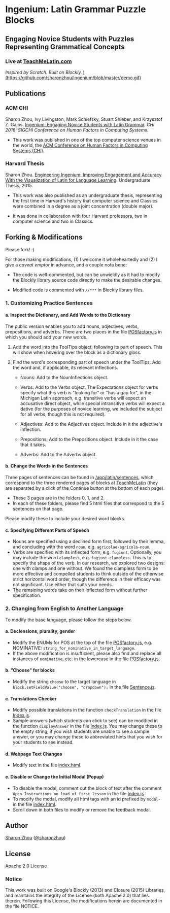 # Ingenium: Latin Grammar Puzzle Blocks
## Engaging Novice Students with Puzzles Representing Grammatical Concepts

### Live at [TeachMeLatin.com](http://TeachMeLatin.com)

_Inspired by Scratch. Built on Blockly._
[!(https://github.com/sharonzhou/ingenium/blob/master/demo.gif)](http://www.youtube.com/watch?v=T-D1KVIuvjA)

## Publications
### ACM CHI
Sharon Zhou, Ivy Livingston, Mark Schiefsky, Stuart Shieber, and Krzysztof Z. Gajos. [Ingenium: Engaging Novice Students with Latin Grammar](https://dash.harvard.edu/handle/1/24833590). _CHI 2016: SIGCHI Conference on Human Factors in Computing Systems._

- This work was published in one of the top computer science venues in the world, the [ACM Conference on Human Factors in Computing Systems (CHI)](https://en.wikipedia.org/wiki/Conference_on_Human_Factors_in_Computing_Systems).

### Harvard Thesis
Sharon Zhou. [Engineering Ingenium: Improving Engagement and Accuracy With the Visualization of Latin for Language Learning](https://dash.harvard.edu/handle/1/14398527). Undergraduate Thesis, 2015.

- This work was also published as an undergraduate thesis, representing the first time in Harvard's history that computer science and Classics were combined in a degree as a joint concentration (double major). 

- It was done in collaboration with four Harvard professors, two in computer science and two in Classics.

## Forking & Modifications
Please fork! :) 

For those making modifications, (1) I welcome it wholeheartedly and (2) I give a _caveat emptor_ in advance, and a couple nota bene:

- The code is well-commented, but can be unwieldly as it had to modify the Blockly library source code directly to make the desirable changes.

- Modified code is commented with `//***` in Blockly library files.

### 1. Customizing Practice Sentences
#### a. Inspect the Dictionary, and Add Words to the Dictionary
The public version enables you to add nouns, adjectives, verbs, prepositions, and adverbs. There are two places in the file [POSfactory.js](https://github.com/sharonzhou/ingenium/tree/master/app/blocks/POSfactory.js) in which you should add your new words. 
	
1. Add the word into the ToolTips object, following its part of speech. This will show when hovering over the block as a dictionary gloss. 
	
2. Find the word's corresponding part of speech under the ToolTips. Add the word and, if applicable, its relevant inflections. 
	
	- Nouns: Add to the NounInflections object. 
	
	- Verbs: Add to the Verbs object. The Expectations object for verbs specify what this verb is "looking for" or "has a gap for", in the Michigan Latin approach, e.g. transitive verbs will expect an accusative direct object, while special intransitive verbs will expect a dative (for the purposes of novice learning, we included the subject for all verbs, though this is not required). 
	
	- Adjectives: Add to the Adjectives object. Include in it the adjective's inflection.
	
	- Prepositions: Add to the Prepositions object. Include in it the case that it takes.
	
	- Adverbs: Add to the Adverbs object.

#### b. Change the Words in the Sentences
Three pages of sentences can be found in [/app/latin/sentences](https://github.com/sharonzhou/ingenium/tree/master/app/latin/sentences), which correspond to the three rendered pages of blocks at [TeachMeLatin](http://TeachMeLatin.com) (they are separated by a click of the Continue button at the bottom of each page). 

- These 3 pages are in the folders 0, 1, and 2. 
- In each of these folders, please find 5 html files that correspond to the 5 sentences on that page. 

Please modify these to include your desired word blocks.

#### c. Specifying Different Parts of Speech
- Nouns are specified using a declined form first, followed by their lemma, and concluding with the word `noun`, e.g. `agricolae-agricola-noun`.
- Verbs are specified with its inflected form, e.g. `fugiunt`. Optionally, you may include the word `clampless`, e.g. `fugiunt-clampless`. This is to specify the shape of the verb. In our research, we explored two designs: one with clamps and one without. We found the clampless form to be more effective and compelled students to think outside of the otherwise strict horizontal word order, though the difference in their efficacy was not significant. Use either that suits your needs.
- The remaining words take on their inflected form without further specification.

### 2. Changing from English to Another Language
To modify the base language, please follow the steps below. 
#### a. Declensions, plurality, gender
- Modify the ENUMs for POS at the top of the file [POSfactory.js](https://github.com/sharonzhou/ingenium/tree/master/app/blocks/POSfactory.js), e.g. NOMINATIVE: `string_for_nominative_in_target_language`.
- If the above modification is insufficient, please also find and replace all instances of `nominative`, etc. in the lowercase in the file [POSfactory.js](https://github.com/sharonzhou/ingenium/tree/master/app/blocks/POSfactory.js).

#### b. "Choose" for blocks
- Modify the string `choose` to the target language in `block.setFieldValue("choose", "dropdown");` in the file [Sentence.js](https://github.com/sharonzhou/ingenium/tree/master/app/latin/js/Sentence.js).

#### c. Translations Checker
- Modify possible translations in the function `checkTranslation` in the file [Index.js](https://github.com/sharonzhou/ingenium/tree/master/app/latin/js/Index.js).
- Sample answers (which students can click to see) can be modified in the function `displayAnswer` in the file [Index.js](https://github.com/sharonzhou/ingenium/tree/master/app/latin/js/Index.js). You may change these to the empty string, if you wish students are unable to see a sample answer, or you may change these to abbreviated hints that you wish for your students to see instead.

#### d. Webpage Text Changes
- Modify text in the file [index.html](https://github.com/sharonzhou/ingenium/tree/master/app/latin/index.html).

#### e. Disable or Change the Initial Modal (Popup)
- To disable the modal, comment out the block of text after the comment `Open Instructions on load of first lesson` in the file [Index.js](https://github.com/sharonzhou/ingenium/tree/master/app/latin/js/Index.js).
- To modify the modal, modify all html tags with an id prefixed by `modal-` in the file [index.html](https://github.com/sharonzhou/ingenium/tree/master/app/latin/index.html).
- Scroll down in both files to modify or remove the feedback modal.

## Author
[Sharon Zhou](http://sharonzhou.me) ([@sharonzhou](https://github.com/sharonzhou))

## License
Apache 2.0 License

### Notice
This work was built on Google's Blockly (2013) and Closure (2015) Libraries, and maintains the integrity of the License (both Apache 2.0) that lies therein. Following this License, the modifications herein are documented in the file NOTICE.



